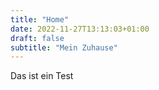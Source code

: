 ```yaml
---
title: "Home"
date: 2022-11-27T13:13:03+01:00
draft: false
subtitle: "Mein Zuhause"
---
```


Das ist ein Test
